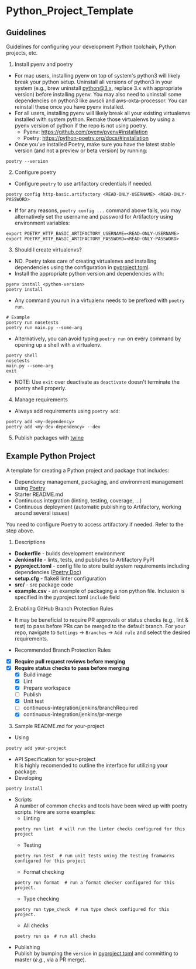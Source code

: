 # Python_Project_Template



## Guidelines
Guidelines for configuring your development Python toolchain, Python projects, etc.  

1. Install pyenv and poetry  
* For mac users, installing pyenv on top of system's python3 will likely break your python setup. Uninstall all versions of python3 in your system (e.g., brew uninstall python@3.x, replace 3.x with appropriate version) before installing pyenv. You may also need to uninstall some dependencies on python3 like awscli and aws-okta-processor. You can reinstall these once you have pyenv installed.
* For all users, installing pyenv will likely break all your existing virtualenvs installed with system python. Remake those virtualenvs by using a pyenv version of python if the repo is not using poetry.
  * Pyenv: https://github.com/pyenv/pyenv#installation
  * Poetry: https://python-poetry.org/docs/#installation
* Once you've installed Poetry, make sure you have the latest stable version (and not a preview or beta version) by running:
```angular2html
poetry --version
```

2. Configure poetry  
* Configure `poetry` to use artifactory credentials if needed.
```angular2html
poetry config http-basic.artifactory <READ-ONLY-USERNAME> <READ-ONLY-PASSWORD>
```
* If for any reasons, `poetry config ...` command above fails, you may alternatively set the username and password for Artifactory using environment variables:
```angular2html
export POETRY_HTTP_BASIC_ARTIFACTORY_USERNAME=<READ-ONLY-USERNAME>
export POETRY_HTTP_BASIC_ARTIFACTORY_PASSWORD=<READ-ONLY-PASSWORD>
```

3. Should I create virtualenvs?  
* NO. Poetry takes care of creating virtualenvs and installing dependencies using the configuration in [pyproject.toml](https://python-poetry.org/docs/pyproject/).  
* Install the appropriate python version and dependencies with:
```angular2html
pyenv install <python-version>
poetry install
```
* Any command you run in a virtualenv needs to be prefixed with `poetry run`.
```angular2html
# Example
poetry run nosetests
poetry run main.py --some-arg
```
* Alternatively, you can avoid typing `poetry run` on every command by opening up a shell with a virtualenv.
```angular2html
poetry shell
nosetests
main.py --some-arg
exit
```
* NOTE: Use `exit` over deactivate as `deactivate` doesn't terminate the poetry shell properly.

4. Manage requirements
* Always add requirements using `poetry add`:
```angular2html
poetry add <my-dependency>
poetry add <my-dev-dependency> --dev
```

5. Publish packages with [twine](https://twine.readthedocs.io/en/latest/)



## Example Python Project
A template for creating a Python project and package that includes:

* Dependency management, packaging, and environment management using [Poetry](https://python-poetry.org/)
* Starter README.md
* Continuous integration (linting, testing, coverage, ...)
* Continuous deployment (automatic publishing to Artifactory, working around several issues)

You need to configure Poetry to access artifactory if needed. Refer to the step above.

1. Descriptions
* **Dockerfile** - builds development environment
* **Jenkinsfile** - lints, tests, and publishes to Artifactory PyPI
* **pyproject.toml** - config file to store build system requirements including dependencies ([Poetry Doc](https://python-poetry.org/docs/pyproject/))
* **setup.cfg** - flake8 linter configuration
* **src/** - src package code
* **example.csv** - an example of packaging a non python file. Inclusion is specified in the pyproject.toml `include` field

2. Enabling GitHub Branch Protection Rules  
* It may be beneficial to require PR approvals or status checks (e.g., lint & test) to pass before PRs can be merged to the default branch. For your repo, navigate to `Settings` -> `Branches` -> `Add rule` and select the desired requirements.

* Recommended Branch Protection Rules
- [x] **Require pull request reviews before merging**
- [x] **Require status checks to pass before merging**
  - [x] Build image
  - [x] Lint
  - [x] Prepare workspace
  - [ ] Publish
  - [x] Unit test
  - [ ] continuous-integration/jenkins/branchRequired
  - [x] continuous-integration/jenkins/pr-merge

3. Sample README.md for your-project  
* Using
```angular2html
poetry add your-project
```
* API Specification for your-project  
It is highly recomended to outline the interface for utilizing your package.
* Developing
```angular2html
poetry install
```
* Scripts  
A number of common checks and tools have been wired up with poetry scripts. Here are some examples:  
  * Linting
  ```angular2html
  poetry run lint  # will run the linter checks configured for this project
  ```
  * Testing 
  ```angular2html
  poetry run test  # run unit tests uning the testing framworks configured for this project
  ```
  * Format checking
  ```angular2html
  poetry run format  # run a format checker configured for this project.
  ```
  * Type checking
  ```angular2html
  poetry run type_check  # run type check configured for this project.
  ```
  * All checks
  ```angular2html
  poetry run qa  # run all checks
  ```
* Publishing  
Publish by bumping the `version` in [pyproject.toml](pyproject.toml) and
committing to master (*e.g.*, via a PR merge).
  